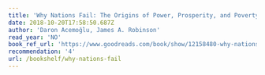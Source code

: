 ```yaml
---
title: 'Why Nations Fail: The Origins of Power, Prosperity, and Poverty'
date: 2018-10-20T17:58:50.687Z
author: 'Daron Acemoğlu, James A. Robinson'
read_year: 'NO'
book_ref_url: 'https://www.goodreads.com/book/show/12158480-why-nations-fail'
recommendation: '4'
url: /bookshelf/why-nations-fail
---
```


